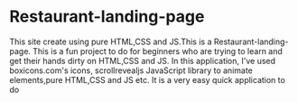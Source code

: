 # Restaurant-landing-page

This site create using pure HTML,CSS and JS.This is a Restaurant-landing-page. This is a fun project to do for beginners who are trying to learn and get their hands dirty on HTML,CSS and JS.
In this application, I've used boxicons.com's icons, scrollrevealjs JavaScript library to animate elements,pure HTML,CSS and JS etc. It is a very easy quick application to do
